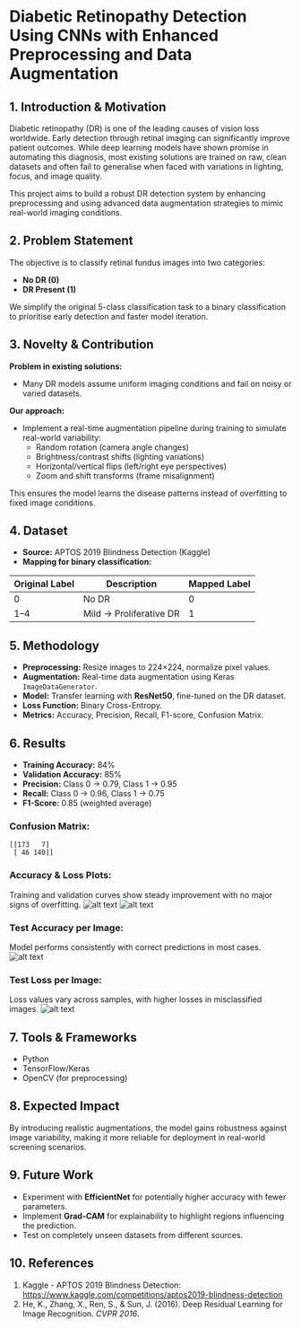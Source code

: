 # Diabetic Retinopathy Detection Using CNNs with Enhanced Preprocessing and Data Augmentation

## 1. Introduction & Motivation
Diabetic retinopathy (DR) is one of the leading causes of vision loss worldwide. Early detection through retinal imaging can significantly improve patient outcomes. While deep learning models have shown promise in automating this diagnosis, most existing solutions are trained on raw, clean datasets and often fail to generalise when faced with variations in lighting, focus, and image quality.

This project aims to build a robust DR detection system by enhancing preprocessing and using advanced data augmentation strategies to mimic real-world imaging conditions.

## 2. Problem Statement
The objective is to classify retinal fundus images into two categories:
- **No DR (0)**
- **DR Present (1)**

We simplify the original 5-class classification task to a binary classification to prioritise early detection and faster model iteration.

## 3. Novelty & Contribution
**Problem in existing solutions:**
- Many DR models assume uniform imaging conditions and fail on noisy or varied datasets.

**Our approach:**
- Implement a real-time augmentation pipeline during training to simulate real-world variability:
  - Random rotation (camera angle changes)
  - Brightness/contrast shifts (lighting variations)
  - Horizontal/vertical flips (left/right eye perspectives)
  - Zoom and shift transforms (frame misalignment)

This ensures the model learns the disease patterns instead of overfitting to fixed image conditions.

## 4. Dataset
- **Source:** APTOS 2019 Blindness Detection (Kaggle)
- **Mapping for binary classification:**

| Original Label | Description                   | Mapped Label |
|----------------|--------------------------------|--------------|
| 0              | No DR                          | 0            |
| 1–4            | Mild → Proliferative DR        | 1            |

## 5. Methodology
- **Preprocessing:** Resize images to 224×224, normalize pixel values.
- **Augmentation:** Real-time data augmentation using Keras `ImageDataGenerator`.
- **Model:** Transfer learning with **ResNet50**, fine-tuned on the DR dataset.
- **Loss Function:** Binary Cross-Entropy.
- **Metrics:** Accuracy, Precision, Recall, F1-score, Confusion Matrix.

## 6. Results
- **Training Accuracy:** 84%
- **Validation Accuracy:** 85%
- **Precision:** Class 0 → 0.79, Class 1 → 0.95
- **Recall:** Class 0 → 0.96, Class 1 → 0.75
- **F1-Score:** 0.85 (weighted average)

### Confusion Matrix:
```
[[173   7]
 [ 46 140]]
```

### Accuracy & Loss Plots:
Training and validation curves show steady improvement with no major signs of overfitting.
![alt text](image.png)
![alt text](image-1.png)

### Test Accuracy per Image:
Model performs consistently with correct predictions in most cases.
![alt text](image-2.png)

### Test Loss per Image:
Loss values vary across samples, with higher losses in misclassified images.
![alt text](image-3.png)

## 7. Tools & Frameworks
- Python
- TensorFlow/Keras
- OpenCV (for preprocessing)

## 8. Expected Impact
By introducing realistic augmentations, the model gains robustness against image variability, making it more reliable for deployment in real-world screening scenarios.

## 9. Future Work
- Experiment with **EfficientNet** for potentially higher accuracy with fewer parameters.
- Implement **Grad-CAM** for explainability to highlight regions influencing the prediction.
- Test on completely unseen datasets from different sources.

## 10. References
1. Kaggle - APTOS 2019 Blindness Detection: https://www.kaggle.com/competitions/aptos2019-blindness-detection
2. He, K., Zhang, X., Ren, S., & Sun, J. (2016). Deep Residual Learning for Image Recognition. *CVPR 2016*.
